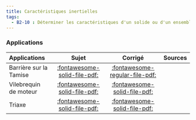```yaml
---
title: Caractéristiques inertielles 
tags:
  - B2-10 : Déterminer les caractéristiques d'un solide ou d'un ensemble de solides indéformables.
---
```



### Applications 
 
| Applications | Sujet | Corrigé | Sources  | 
| :-------------- | :---: | :-----: | :------: | 
| Barrière sur la Tamise | [:fontawesome-solid-file-pdf:](http://xpessoles-cpge.fr/pdf/Cy_04_01_Activation_01_Barriere_Sujet.pdf) | [:fontawesome-regular-file-pdf:](http://xpessoles-cpge.fr/pdf/Cy_04_01_Activation_01_Barriere_Corrige.pdf) | 
| Vilebrequin de moteur | [:fontawesome-solid-file-pdf:](http://xpessoles-cpge.fr/pdf/Cy_04_01_Application_01_Vilebrequin_Sujet.pdf) | [:fontawesome-solid-file-pdf:](http://xpessoles-cpge.fr/pdf/Cy_04_01_Application_01_Vilebrequin_Corrige.pdf) | 
| Triaxe | [:fontawesome-solid-file-pdf:](http://xpessoles-cpge.fr/pdf/Cy_04_01_Application_02_Triaxe_Sujet.pdf) | [:fontawesome-solid-file-pdf:](http://xpessoles-cpge.fr/pdf/Cy_04_01_Application_02_Triaxe_Corrige.pdf) | 





